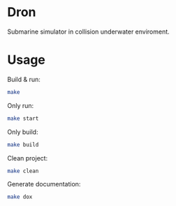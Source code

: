 # Dron
Submarine simulator in collision underwater enviroment.

# Usage

Build & run: 

```bash
make
```

Only run: 

```bash
make start
```

Only build: 

```bash
make build
```

Clean project: 

```bash
make clean
```

Generate documentation: 

```bash
make dox
```
